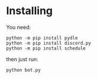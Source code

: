 # Installing

You need:

```
python -m pip install pydle
python -m pip install discord.py
python -m pip install schedule
```

then just run:

```
python bot.py
```